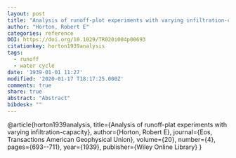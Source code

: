 ```yaml
---
layout: post
title: "Analysis of runoff-plot experiments with varying infiltration-capacity"
author: "Horton, Robert E"
categories: reference
DOI: https://doi.org/10.1029/TR020i004p00693
citationkey: horton1939analysis
tags:
  - runoff
  - water cycle
date: '1939-01-01 11:27'
modified: '2020-01-17 T18:17:25.000Z'
comments: true
share: true
abstract: "Abstract"
bibdesk: ""
---
```


@article{horton1939analysis,
  title={Analysis of runoff-plat experiments with varying infiltration-capacity},
  author={Horton, Robert E},
  journal={Eos, Transactions American Geophysical Union},
  volume={20},
  number={4},
  pages={693--711},
  year={1939},
  publisher={Wiley Online Library}
}
